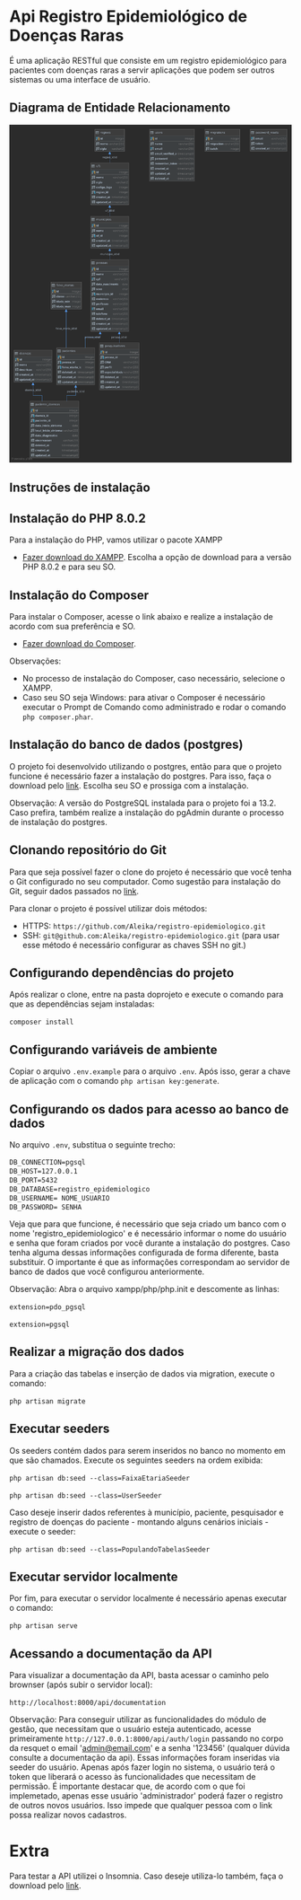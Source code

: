 # Api Registro Epidemiológico de Doenças Raras
É uma aplicação RESTful que consiste em um registro epidemiológico para pacientes com doenças raras a servir aplicações que podem ser outros sistemas ou uma interface de usuário.

## Diagrama de Entidade Relacionamento
<img src="https://github.com/Aleika/registro-epidemiologico/blob/main/database/registro_epidemiologico_diagrama.svg">

## Instruções de instalação

## Instalação do PHP 8.0.2

Para a instalação do PHP, vamos utilizar o pacote XAMPP
- [Fazer download do XAMPP](https://www.apachefriends.org/download.html).
Escolha a opção de download para a versão PHP 8.0.2 e para seu SO.

## Instalação do Composer
Para instalar o Composer, acesse o link abaixo e realize a instalação de acordo com sua preferência e SO.
- [Fazer download do Composer](https://getcomposer.org/download/).

Observações: 
- No processo de instalação do Composer, caso necessário, selecione o XAMPP.
- Caso seu SO seja Windows: para ativar o Composer é necessário executar o Prompt de Comando como administrado e rodar o comando `php composer.phar`.

## Instalação do banco de dados (postgres)
O projeto foi desenvolvido utilizando o postgres, então para que o projeto funcione é necessário fazer a instalação do postgres. Para isso, faça o download pelo [link](https://www.postgresql.org/download/). Escolha seu SO e prossiga com a instalação. 

Observação: A versão do PostgreSQL instalada para o projeto foi a 13.2. Caso prefira, também realize a instalação do pgAdmin durante o processo de instalação do postgres.

## Clonando repositório do Git
Para que seja possível fazer o clone do projeto é necessário que você tenha o Git configurado no seu computador. Como sugestão para instalação do Git, seguir dados passados no [link](https://www.atlassian.com/br/git/tutorials/install-git).

Para clonar o projeto é possível utilizar dois métodos:
- HTTPS: `https://github.com/Aleika/registro-epidemiologico.git`
- SSH: `git@github.com:Aleika/registro-epidemiologico.git` (para usar esse método é necessário configurar as chaves SSH no git.)

## Configurando dependências do projeto
Após realizar o clone, entre na pasta doprojeto e execute o comando para que as dependências sejam instaladas:

```composer install```

## Configurando variáveis de ambiente
Copiar o arquivo `.env.example` para o arquivo `.env`. Após isso, gerar a chave de aplicação com o comando `php artisan key:generate`.

## Configurando os dados para acesso ao banco de dados
No arquivo `.env`, substitua o seguinte trecho:

```
DB_CONNECTION=pgsql
DB_HOST=127.0.0.1
DB_PORT=5432
DB_DATABASE=registro_epidemiologico
DB_USERNAME= NOME_USUARIO
DB_PASSWORD= SENHA
```
Veja que para que funcione, é necessário que seja criado um banco com o nome 'registro_epidemiologico' e é necessário informar o nome do usuário e senha que foram criados por você durante a instalação do postgres. Caso tenha alguma dessas informações configurada de forma diferente, basta substituir. O importante é que as informações correspondam ao servidor de banco de dados que você configurou anteriormente.

Observação: Abra o arquivo xampp/php/php.init e descomente as linhas:

```extension=pdo_pgsql```

```extension=pgsql```

## Realizar a migração dos dados
Para a criação das tabelas e inserção de dados via migration, execute o comando:

```php artisan migrate```

## Executar seeders
Os seeders contém dados para serem inseridos no banco no momento em que são chamados. Execute os seguintes seeders na ordem exibida:

```php artisan db:seed --class=FaixaEtariaSeeder```

```php artisan db:seed --class=UserSeeder```

Caso deseje inserir dados referentes à município, paciente, pesquisador e registro de doenças do paciente - montando alguns cenários iniciais - execute o seeder:

```php artisan db:seed --class=PopulandoTabelasSeeder```

## Executar servidor localmente
Por fim, para executar o servidor localmente é necessário apenas executar o comando:

```php artisan serve```

## Acessando a documentação da API
Para visualizar a documentação da API, basta acessar o caminho pelo brownser (após subir o servidor local): 

```http://localhost:8000/api/documentation```

Observação: Para conseguir utilizar as funcionalidades do módulo de gestão, que necessitam que o usuário esteja autenticado, acesse primeiramente `http://127.0.0.1:8000/api/auth/login` passando no corpo da resquet o email 'admin@email.com' e a senha '123456' (qualquer dúvida consulte a documentação da api). Essas informações foram inseridas via seeder do usuário. Apenas após fazer login no sistema, o usuário terá o token que liberará o acesso às funcionalidades que necessitam de permissão. É importante destacar que, de acordo com o que foi implemetado, apenas esse usuário 'administrador' poderá fazer o registro de outros novos usuários. Isso impede que qualquer pessoa com o link possa realizar novos cadastros.

# Extra
Para testar a API utilizei o Insomnia. Caso deseje utiliza-lo também, faça o download pelo [link](https://insomnia.rest/). 

